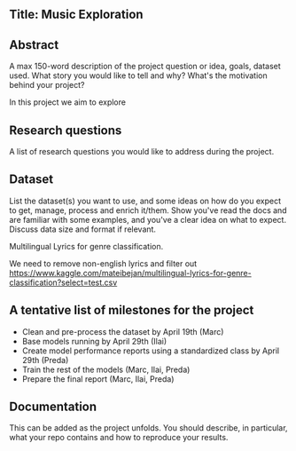 ## Title: Music Exploration

## Abstract
A max 150-word description of the project question or idea, goals, dataset used. What story you would like to tell and why? What's the motivation behind your project?

In this project we aim to explore

## Research questions
A list of research questions you would like to address during the project. 

## Dataset
List the dataset(s) you want to use, and some ideas on how do you expect to get, manage, process and enrich it/them. Show you've read the docs and are familiar with some examples, and you've a clear idea on what to expect. Discuss data size and format if relevant.

Multilingual Lyrics for genre classification.

We need to remove non-english lyrics and filter out 
https://www.kaggle.com/mateibejan/multilingual-lyrics-for-genre-classification?select=test.csv

## A tentative list of milestones for the project

  - Clean and pre-process the dataset by April 19th (Marc)
  - Base models running by April 29th (Ilai)
  - Create model performance reports using a standardized class by April 29th (Preda)
  - Train the rest of the models (Marc, Ilai, Preda)
  - Prepare the final report (Marc, Ilai, Preda)

## Documentation
This can be added as the project unfolds. You should describe, in particular, what your repo contains and how to reproduce your results.
